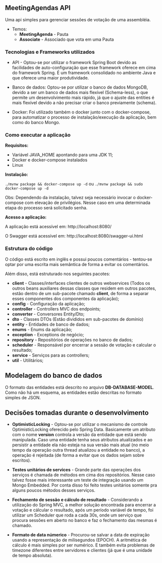 ## MeetingAgendas API

Uma api simples para gerenciar sessões de votação de uma assembléia.

- Temos:
	- **MeetingAgenda** - Pauta
	- **Associate** - Associado que vota em uma Pauta

### Tecnologias e Frameworks utilizados

- API - Optou-se por utilizar o framework Spring Boot devido as facilidades de auto-configuração que esse framework oferece em cima do framework Spring. É um framework consolidado no ambiente Java e que oferece uma maior produtividade.

- Banco de dados: Optou-se por utilizar o banco de dados MongoDB, devido a ser um banco de dados mais flexível (Schema-less), o que permite um desenvolvimento mais rápido, já que o ajuste das entities é mais flexível devido a não precisar criar o banco previamente (schema).

- Docker: Foi utilizado também o docker junto com o docker-compose, para automatizar o processo de instalação/execução da aplicação, bem como do banco Mongo.

### Como executar a aplicação

**Requisitos:**

- Variável JAVA_HOME apontando para uma JDK 11;
- Docker e docker-compose instalados
- Linux

**Instalação:**

`./mvnw package && docker-compose up -d`
ou
`./mvnw package && sudo docker-compose up -d`

Obs: Dependendo da instalação, talvez seja necessário invocar o docker-compose com elevação de privilégios. Nesse caso em uma determinada etapa do processo será solicitado senha.

**Acesso a aplicação:**

A aplicação está acessível em: http://localhost:8080/

O Swagger está acessível em: http://localhost:8080/swagger-ui.html

### Estrutura do código

O código está escrito em inglês e possui poucos comentários - tentou-se optar por uma escrita mais semântica de forma a evitar os comentários.

Além disso, está estruturado nos seguintes pacotes:

- **client** - Classes/interfaces clientes de outros webservices (Todos os outros beans auxiliares dessas classes que residem em outros pacotes, estão dentro de um sub-pacote chamado **client**, de forma a separar esses componentes dos componentes da aplicação);
- **config** - Configuração da aplicação;
- **controller** - Controllers MVC dos endpoints;
- **converter** - Conversores Entity/Dto;
- **dto** - Classes DTOs (Estão divididos em sub-pacotes de domínio)
- **entity** - Entidades de banco de dados;
- **enums** - Enums da aplicação;
- **exception** - Exceptions de negócio;
- **repository** - Repositórios de operações no banco de dados;
- **scheduler** - Responsável por encerrar a sessão de votação e calcular o resultado;
- **service** - Serviços para as controllers;
- **util** - Utilitários;

## Modelagem do banco de dados

O formato das entidades está descrito no arquivo **DB-DATABASE-MODEL**. Como não há um esquema, as entidades estão descritas no formato simples de JSON.

## Decisões tomadas durante o desenvolvimento

- **OptimisticLocking** - Optou-se por utilizar o mecanismo de controle OptimisticLocking oferecido pelo Spring Data. Basicamente um atributo com o nome **version** controla a versão da entidade que está sendo manipulada. Caso uma entidade tenha seus atributos atualizados e ao persistir a entidade ela não esteja na sua versão mais atual (no meio tempo da operação outra thread atualizou a entidade no banco), a operação é rejeitada (de forma a evitar que os dados sejam sobre escritos).

- **Testes unitários de services** - Grande parte das operações dos serviços é chamada de métodos em cima dos repositórios. Nesse caso talvez fosse mais interessante um teste de integração usando um Mongo Embedded. Por conta disso foi feito testes unitários somente pra alguns poucos métodos desses serviços.

- **Fechamento de sessão e cálculo de resultado** - Considerando a utilização do Spring MVC, a melhor solução encontrada para encerrar a votação e cálcular o resultado, após um período variável de tempo, foi utilizar um Scheduler que roda a cada 30s, onde um serviço que procura sessões em aberto no banco e faz o fechamento das mesmas é chamado.

- **Formato de data númerico** - Procurou-se salvar a data de expiração usando a representação de milisegundos (EPOCH). A aritmética de cálculo é mais simples por ser numérico. E também evita problemas de timezone diferentes entre servidores e clientes (já que é uma unidade de tempo absoluta).